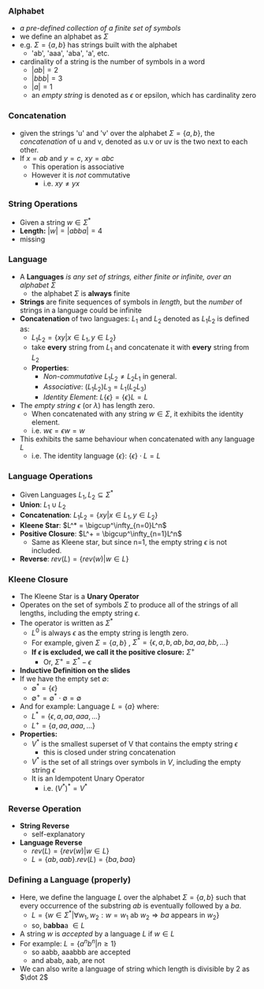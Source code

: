 ### **Alphabet**
- *a pre-defined collection of a finite set of symbols*
- we define an alphabet as $\Sigma$ 
- e.g. $\Sigma = \{a, b\}$ has strings built with the alphabet
	- 'ab', 'aaa', 'aba', 'a', etc.
- cardinality of a string is the number of symbols in a word
	- $|ab| = 2$
	- $|bbb| = 3$
	- $|a| = 1$
	- an *empty string* is denoted as $\epsilon$ or epsilon, which has cardinality zero
### Concatenation
- given the strings 'u' and 'v' over the alphabet $\Sigma = \{a,b\}$, the *concatenation* of u and v, denoted as u.v or uv is the two next to each other.
- If $x = ab$ and $y=c$, $xy = abc$
	- This operation is associative
	- However it is *not* commutative
		- i.e. $xy \ne yx$ 
### String Operations
- Given a string $w \in \Sigma^*$
- **Length:** $|w| = |abba| = 4$
- missing
### Language
-  A **Languages** *is any set of strings, either finite or infinite, over an alphabet $\Sigma$*
	- the alphabet $\Sigma$ is **always** finite
- **Strings** are finite sequences of symbols in *length*, but the *number* of strings in a language could be infinite
- **Concatenation** of two languages: $L_1$ and $L_2$ denoted as $L_1L_2$ is defined as:
	- $L_1L_2 = \{xy | x \in L_1, y \in L_2\}$ 
	- take **every** string from $L_1$ and concatenate it with **every** string from $L_2$
	- **Properties**:
		- *Non-commutative* $L_1L_2 \ne L_2L_1$ in general.
		- *Associative*: $(L_1L_2)L_3 = L_1(L_2L_3)$
		- *Identity Element*: $L\{\epsilon\} = \{\epsilon\}L = L$
- The *empty string* $\epsilon$ (or $\lambda$) has length zero.
	- When concatenated with any string $w \in \Sigma$, it exhibits the identity element.
	- i.e. $w\epsilon = \epsilon w = w$ 
- This exhibits the same behaviour when concatenated with any language $L$
	- i.e. The identity language $\{\epsilon\}$: $\{\epsilon\} \cdot  L = L$ 
### Language Operations
- Given Languages $L_1,L_2 \subseteq \Sigma^*$ 
- **Union**: $L_1 \cup L_2$
- **Concatenation**: $L_1L_2 = \{xy | x \in L_1, y \in L_2\}$ 
- **Kleene Star**: $L^* = \bigcup^\infty_{n=0}L^n$
- **Positive Closure**: $L^+ = \bigcup^\infty_{n=1}L^n$
	- Same as Kleene star, but since n=1, the empty string $\epsilon$ is not included.
- **Reverse**: $rev(L) = \{rev(w) | w\in L\}$ 
### Kleene Closure
- The Kleene Star is a **Unary Operator**
- Operates on the set of symbols $\Sigma$ to produce all of the strings of all lengths, including the empty string $\epsilon$.
- The operator is written as $\Sigma^*$
	- $L^0$ is always $\epsilon$ as the empty string is length zero.
	- For example, given $\Sigma = \{a,b\}$ , $\Sigma^* = \{\epsilon, a, b, ab, ba, aa, bb, ...\}$
	- **If $\epsilon$ is excluded, we call it the positive closure:** $\Sigma^+$
		- Or, $\Sigma^+ = \Sigma^* - \epsilon$
- **Inductive Definition on the slides**
- If we have the empty set $\emptyset$:
	- $\emptyset^* = \{\epsilon\}$
	- $\emptyset^+ = \emptyset^*\cdot \emptyset = \emptyset$
- And for example: Language $L = \{a\}$ where:
	- $L^* = \{\epsilon, a, aa, aaa, ... \}$
	- $L^+ = \{a, aa, aaa, ...\}$
- **Properties:**
	- $V^*$ is the smallest superset of V that contains the empty string $\epsilon$
		- this is closed under string concatenation
	- $V^*$ is the set of all strings over symbols in $V$, including the empty string $\epsilon$
	- It is an Idempotent Unary Operator
		- i.e. $(V^*)^* = V^*$
### Reverse Operation
- **String Reverse**
	- self-explanatory
- **Language Reverse**
	- $rev(L) = \{rev(w)|w\in L\}$
	- $L = \{ab,aab\}. rev(L) = \{ba, baa\}$ 
### Defining a Language (properly)
- Here, we define the language $L$ over the alphabet $\Sigma =\{a,b\}$ such that every occurrence of the substring $ab$ is eventually followed by a $ba$.
	- $L = \{w\in \Sigma^* | \forall w_1, w_2: w = w_1 \text{ ab } w_2 \Rightarrow ba \text{ appears in } w_2\}$
	- so, b**abba**a $\in L$
- A string $w$ is *accepted* by a language $L$ if $w\in L$
- For example: $L = \{a^nb^n | n \geq 1\}$
	- so aabb, aaabbb are accepted
	- and abab, aab, are not
- We can also write a language of string which length is divisible by 2 as $\dot 2$